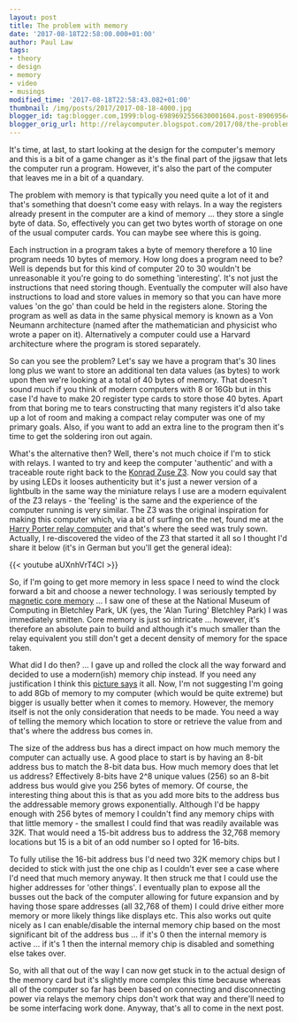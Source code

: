```yaml
---
layout: post
title: The problem with memory
date: '2017-08-18T22:58:00.000+01:00'
author: Paul Law
tags:
- theory
- design
- memory
- video
- musings
modified_time: '2017-08-18T22:58:43.082+01:00'
thumbnail: /img/posts/2017/2017-08-18-4000.jpg
blogger_id: tag:blogger.com,1999:blog-6989692556630001604.post-8906956484545056611
blogger_orig_url: http://relaycomputer.blogspot.com/2017/08/the-problem-with-memory.html
---
```


It's time, at last, to start looking at the design for the computer's memory 
and this is a bit of a game changer as it's the final part of the jigsaw that 
lets the computer run a program. However, it's also the part of the computer 
that leaves me in a bit of a quandary.

The problem with memory is 
that typically you need quite a lot of it and that's something that doesn't 
come easy with relays. In a way the registers already present in the computer 
are a kind of memory ... they store a single byte of data. So, effectively you 
can get two bytes worth of storage on one of the usual computer cards. You can 
maybe see where this is going.

Each instruction in a program takes 
a byte of memory therefore a 10 line program needs 10 bytes of memory. How 
long does a program need to be? Well is depends but for this kind of computer 
20 to 30 wouldn't be unreasonable it you're going to do something 
'interesting'. It's not just the instructions that need storing though. 
Eventually the computer will also have instructions to load and store values 
in memory so that you can have more values 'on the go' than could be held in 
the registers alone. Storing the program as well as data in the same physical 
memory is known as a Von Neumann architecture (named after the mathematician 
and physicist who wrote a paper on it). Alternatively a computer could use a 
Harvard architecture where the program is stored separately.

So can 
you see the problem? Let's say we have a program that's 30 lines long plus we 
want to store an additional ten data values (as bytes) to work upon then we're 
looking at a total of 40 bytes of memory. That doesn't sound much if you think 
of modern computers with 8 or 16Gb but in this case I'd have to make 20 
register type cards to store those 40 bytes. Apart from that boring me to 
tears constructing that many registers it'd also take up a lot of room and 
making a compact relay computer was one of my primary goals. Also, if you want 
to add an extra line to the program then it's time to get the soldering iron 
out again.

What's the alternative then? Well, there's not much 
choice if I'm to stick with relays. I wanted to try and keep the computer 
'authentic' and with a traceable route right back to the 
[Konrad Zuse Z3](https://en.wikipedia.org/wiki/Z3_(computer)). 
Now you could say that by using LEDs it looses authenticity but it's 
just a newer version of a lightbulb in the same way the miniature relays I use 
are a modern equivalent of the Z3 relays - the 'feeling' is the same and the 
experience of the computer running is very similar. The Z3 was the original 
inspiration for making this computer which, via a bit of surfing on the net, 
found me at the [Harry Porter relay computer](http://web.cecs.pdx.edu/~harry/Relay/) and that's where the seed was 
truly sown. Actually, I re-discovered the video of the Z3 that started it all 
so I thought I'd share it below (it's in German but you'll get the general 
idea):

{{< youtube aUXnhVrT4CI >}}

So, if I'm going to get more memory in less space I 
need to wind the clock forward a bit and choose a newer technology. I was 
seriously tempted by [magnetic core memory](https://en.wikipedia.org/wiki/Magnetic-core_memory) ... I saw one of these at the 
National Museum of Computing in Bletchley Park, UK (yes, the 'Alan Turing' 
Bletchley Park) I was immediately smitten. Core memory is just so intricate 
... however, it's therefore an absolute pain to build and although it's much 
smaller than the relay equivalent you still don't get a decent density of 
memory for the space taken.

What did I do then? ... I gave up and 
rolled the clock all the way forward and decided to use a modern(ish) memory 
chip instead. If you need any justification I think this [picture says](https://en.wikipedia.org/wiki/Magnetic-core_memory#/media/File:8_bytes_vs._8Gbytes.jpg) 
it all. Now, I'm not suggesting I'm going to 
add 8Gb of memory to my computer (which would be quite extreme) but bigger is 
usually better when it comes to memory. However, the memory itself is not the 
only consideration that needs to be made. You need a way of telling the memory 
which location to store or retrieve the value from and that's where the 
address bus comes in.

The size of the address bus has a direct 
impact on how much memory the computer can actually use. A good place to start 
is by having an 8-bit address bus to match the 8-bit data bus. How much memory 
does that let us address? Effectively 8-bits have 2^8 unique values (256) so 
an 8-bit address bus would give you 256 bytes of memory. Of course, the 
interesting thing about this is that as you add more bits to the address bus 
the addressable memory grows exponentially. Although I'd be happy enough with 
256 bytes of memory I couldn't find any memory chips with that little memory - 
the smallest I could find that was readily available was 32K. That would need 
a 15-bit address bus to address the 32,768 memory locations but 15 is a bit of 
an odd number so I opted for 16-bits.

To fully utilise the 16-bit 
address bus I'd need two 32K memory chips but I decided to stick with just the 
one chip as I couldn't ever see a case where I'd need that much memory anyway. 
It then struck me that I could use the higher addresses for 'other things'. I 
eventually plan to expose all the busses out the back of the computer allowing 
for future expansion and by having those spare addresses (all 32,768 of them) 
I could drive either more memory or more likely things like displays etc. This 
also works out quite nicely as I can enable/disable the internal memory chip 
based on the most significant bit of the address bus ... if it's 0 then the 
internal memory is active ... if it's 1 then the internal memory chip is 
disabled and something else takes over.

So, with all that out of 
the way I can now get stuck in to the actual design of the memory card but 
it's slightly more complex this time because whereas all of the computer so 
far has been based on connecting and disconnecting power via relays the memory 
chips don't work that way and there'll need to be some interfacing work done. 
Anyway, that's all to come in the next post. 
